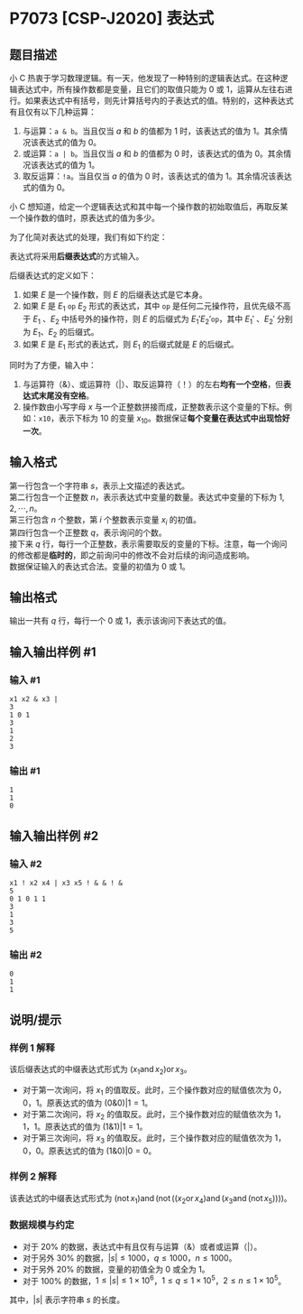 # P7073 [CSP-J2020] 表达式

## 题目描述

小 C 热衷于学习数理逻辑。有一天，他发现了一种特别的逻辑表达式。在这种逻辑表达式中，所有操作数都是变量，且它们的取值只能为 $0$ 或 $1$，运算从左往右进行。如果表达式中有括号，则先计算括号内的子表达式的值。特别的，这种表达式有且仅有以下几种运算：
1. 与运算：`a & b`。当且仅当 $a$ 和 $b$ 的值都为 $1$ 时，该表达式的值为 $1$。其余情况该表达式的值为 $0$。
2. 或运算：`a | b`。当且仅当 $a$ 和 $b$ 的值都为 $0$ 时，该表达式的值为 $0$。其余情况该表达式的值为 $1$。
3. 取反运算：`!a`。当且仅当 $a$ 的值为 $0$ 时，该表达式的值为 $1$。其余情况该表达式的值为 $0$。

小 C 想知道，给定一个逻辑表达式和其中每一个操作数的初始取值后，再取反某一个操作数的值时，原表达式的值为多少。

为了化简对表达式的处理，我们有如下约定：

表达式将采用**后缀表达式**的方式输入。

后缀表达式的定义如下：
1. 如果 $E$ 是一个操作数，则 $E$ 的后缀表达式是它本身。
2. 如果 $E$ 是 $E_1~\texttt{op}~E_2$ 形式的表达式，其中 $\texttt{op}$ 是任何二元操作符，且优先级不高于 $E_1$ 、$E_2$ 中括号外的操作符，则 $E$ 的后缀式为 $E_1' E_2' \texttt{op}$，其中 $E_1'$ 、$E_2'$ 分别为 $E_1$、$E_2$ 的后缀式。
3. 如果 $E$ 是 $E_1$ 形式的表达式，则 $E_1$ 的后缀式就是 $E$ 的后缀式。

同时为了方便，输入中：

1. 与运算符（&）、或运算符（|）、取反运算符（！）的左右**均有一个空格**，但**表达式末尾没有空格**。
2. 操作数由小写字母 $x$ 与一个正整数拼接而成，正整数表示这个变量的下标。例如：`x10`，表示下标为 $10$ 的变量 $x_{10}$。数据保证**每个变量在表达式中出现恰好一次**。

## 输入格式

第一行包含一个字符串 $s$，表示上文描述的表达式。  
第二行包含一个正整数 $n$，表示表达式中变量的数量。表达式中变量的下标为 $1,2, \cdots , n$。  
第三行包含 $n$ 个整数，第 $i$ 个整数表示变量 $x_i$ 的初值。  
第四行包含一个正整数 $q$，表示询问的个数。  
接下来 $q$ 行，每行一个正整数，表示需要取反的变量的下标。注意，每一个询问的修改都是**临时的**，即之前询问中的修改不会对后续的询问造成影响。  
数据保证输入的表达式合法。变量的初值为 $0$ 或 $1$。

## 输出格式

输出一共有 $q$ 行，每行一个 $0$ 或 $1$，表示该询问下表达式的值。

## 输入输出样例 #1

### 输入 #1

```
x1 x2 & x3 |
3
1 0 1
3
1
2
3
```

### 输出 #1

```
1
1
0
```

## 输入输出样例 #2

### 输入 #2

```
x1 ! x2 x4 | x3 x5 ! & & ! &
5
0 1 0 1 1
3
1
3
5
```

### 输出 #2

```
0
1
1
```

## 说明/提示

### 样例 1 解释


该后缀表达式的中缀表达式形式为 $(x_1 \operatorname{and} x_2) \operatorname{or} x_3$。

- 对于第一次询问，将 $x_1$ 的值取反。此时，三个操作数对应的赋值依次为 $0$，$0$，$1$。原表达式的值为 $(0\&0)|1=1$。
- 对于第二次询问，将 $x_2$ 的值取反。此时，三个操作数对应的赋值依次为 $1$，$1$，$1$。原表达式的值为 $(1\&1)|1=1$。
- 对于第三次询问，将 $x_3$ 的值取反。此时，三个操作数对应的赋值依次为 $1$，$0$，$0$。原表达式的值为 $(1\&0)|0=0$。

### 样例 2 解释


该表达式的中缀表达式形式为 $(\operatorname{not}x_1)\operatorname{and}(\operatorname{not}((x_2\operatorname{or}x_4)\operatorname{and}(x_3\operatorname{and}(\operatorname{not}x_5))))$。

### 数据规模与约定

- 对于 $20\%$ 的数据，表达式中有且仅有与运算（&）或者或运算（|）。
- 对于另外 $30\%$ 的数据，$|s| \le 1000$，$q \le 1000$，$n \le 1000$。
- 对于另外 $20\%$ 的数据，变量的初值全为 $0$ 或全为 $1$。
- 对于 $100\%$ 的数据，$1 \le |s| \le 1 \times 10^6$，$1 \le q \le 1 \times 10^5$，$2 \le n \le 1 \times 10^5$。

其中，$|s|$ 表示字符串 $s$ 的长度。